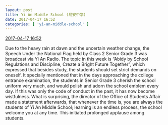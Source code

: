 ```yaml
---
layout: post
title: Yi An Middle School (易安中学)
date: 2017-04-17 16:52
categories: [ 'yi-an-middle-school' ]
---
```


<div class="weibo-info">
  <a href="http://weibo.com/6074218720/EEW7jvT0b">2017-04-17 16:52</a>
</div>

Due to the heavy rain at dawn and the uncertain weather change, the Speech Under the National Flag held by Class 2 Senior Grade 3 was broadcast via Yi An Radio. The topic in this week is “Abidy by School Regulations and Discipline, Create a Bright Future Together”, which expressed that besides study, the students should set strict demands on oneself. It specially mentioned that in the days approaching the college entrance examination, the students in Senior Grade 3 cherish the school uniform very much, and would polish and adorn the school emblem every day. If this was only the code of conduct in the past, it has now become wistfulness. What is surprising, the director of the Office of Students Affair made a statement afterwards, that whenever the time is, you are always the students of Yi An Middle School; learning is an endless process, the school welcome you at any time. This initiated prolonged applause among students.
